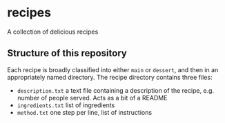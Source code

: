 # recipes
A collection of delicious recipes


## Structure of this repository
Each recipe is broadly classified into either `main` or `dessert`, and then in an appropriately named directory.
The recipe directory contains three files:

* `description.txt` a text file containing a description of the recipe, e.g. number of people served. Acts as a bit of a README
* `ingredients.txt` list of ingredients
* `method.txt` one step per line, list of instructions
